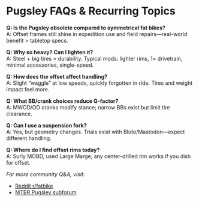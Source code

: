 # Pugsley FAQs & Recurring Topics

**Q: Is the Pugsley obsolete compared to symmetrical fat bikes?**  
A: Offset frames still shine in expedition use and field repairs—real-world benefit > tabletop specs.

**Q: Why so heavy? Can I lighten it?**  
A: Steel + big tires = durability. Typical mods: lighter rims, 1× drivetrain, minimal accessories, single-speed.

**Q: How does the offset affect handling?**  
A: Slight “waggle” at low speeds, quickly forgotten in ride. Tires and weight impact feel more.

**Q: What BB/crank choices reduce Q-factor?**  
A: MWOD/OD cranks modify stance; narrow BBs exist but limit tire clearance.

**Q: Can I use a suspension fork?**  
A: Yes, but geometry changes. Trials exist with Bluto/Mastodon—expect different handling.

**Q: Where do I find offset rims today?**  
A: Surly MOBD, used Large Marge; any center-drilled rim works if you dish for offset.

_For more community Q&A, visit:_  
- [Reddit r/fatbike](https://reddit.com/r/fatbike)  
- [MTBR Pugsley subforum](https://www.mtbr.com/forums/surly-pugsley.123/)
